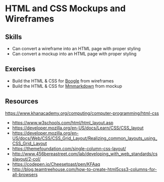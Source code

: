 # HTML and CSS Mockups and Wireframes

## Skills

- Can convert a wireframe into an HTML page with proper styling
- Can convert a mockup into an HTML page with proper styling

## Exercises

- Build the HTML & CSS for [Boogle](./exercises/boogle) from wireframes
- Build the HTML & CSS for [Mmmarkdown](./exercises/mmmarkdown) from mockup

## Resources

https://www.khanacademy.org/computing/computer-programming/html-css
- https://www.w3schools.com/html/html_layout.asp
- https://developer.mozilla.org/en-US/docs/Learn/CSS/CSS_layout
- https://developer.mozilla.org/en-US/docs/Web/CSS/CSS_Grid_Layout/Realizing_common_layouts_using_CSS_Grid_Layout
- https://themefoundation.com/single-column-css-layout/
- http://www.456bereastreet.com/lab/developing_with_web_standards/csslayout/2-col/
- https://codepen.io/Cheesetoast/pen/KFAaq
- http://blog.teamtreehouse.com/how-to-create-html5css3-columns-for-all-browsers
